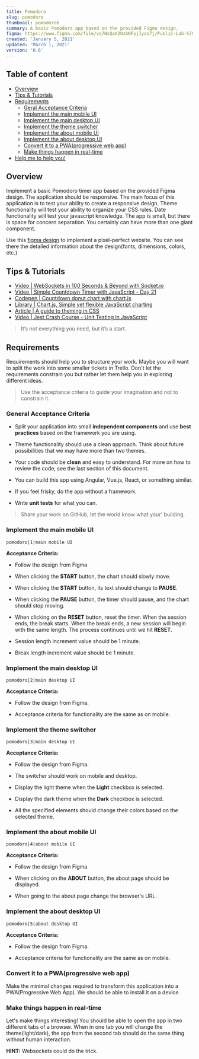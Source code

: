 ```yaml
---
title: Pomodoro
slug: pomodoro
thumbnail: pomodoro6
summary: A basic Pomodoro app based on the provided Figma design.
figma: https://www.figma.com/file/vq7NsQaX2OzbNFyjIyos7j/Public-Lab-%7C-pomodoro?node-id=0%3A1
created: 'January 5, 2021'
updated: 'March 1, 2021'
version: '0.6'
---
```


<section class="c-table-of-content-section">
  <div class="c-table-of-content">
    <h2 class="c-table-of-content__title">Table of content</h2>
    <ul class="c-table-of-content__list">
      <li class="c-table-of-content__item"><a href="#overview">Overview</a></li>
      <li class="c-table-of-content__item"><a href="#tips-tutorials">Tips & Tutorials</a></li>
      <li class="c-table-of-content__item">
        <a href="#requirements">Requirements</a>
          <ul class="c-table-of-content__list">
            <li class="c-table-of-content__item"><a href="#general-acceptance-criteria">Geral Acceptance Criteria</a></li>
            <li class="c-table-of-content__item"><a href="#implement-the-main-mobile-UI">Implement the main mobile UI</a></li>
            <li class="c-table-of-content__item"><a href="#implement-the-main-desktop-UI">Implement the main desktop UI</a></li>
            <li class="c-table-of-content__item"><a href="#implement-the-theme-switcher">Implement the theme switcher</a></li>
            <li class="c-table-of-content__item"><a href="#implement-the-about-mobile-UI">Implement the about mobile UI</a></li>
            <li class="c-table-of-content__item"><a href="#implement-the-about-desktop-UI">Implement the about desktop UI</a></li>
            <li class="c-table-of-content__item"><a href="#convert-it-to-a-PWA">Convert it to a PWA(progressive web app)</a></li>
            <li class="c-table-of-content__item"><a href="#make-things-happen-in-real-time">Make things happen in real-time</a></li>
          </ul>   
      </li>
      <li class="c-table-of-content__item"><a href="#help-me-to-help-you">Help me to help you!</a></li>
    </ul> 
  </div>
<section>

<h2 id="overview">Overview</h2>

Implement a basic Pomodoro timer app based on the provided Figma design.
The application should be responsive. The main focus of this application is to test your ability to create a responsive design. Theme functionality will test your ability to organize your CSS rules. Date functionality will test your javascript knowledge. The app is small, but there is space for concern separation. You certainly can have more than one giant component.

Use this [figma design](https://www.figma.com/file/vq7NsQaX2OzbNFyjIyos7j/Public-Lab-%7C-pomodoro?node-id=0%3A1) to implement a pixel-perfect website. You can see there the detailed information about the design(fonts, dimensions, colors, etc.)

<h2 id="tips-tutorials">Tips & Tutorials</h2>

- <a href="https://www.youtube.com/watch?v=1BfCnjr_Vjg" target="_blank" rel="noreferrer">Video | WebSockets in 100 Seconds & Beyond with Socket.io</a>
- <a href="https://www.youtube.com/watch?v=x7WJEmxNlEs" target="_blank" rel="noreferrer">Video | Simple Countdown Timer with JavaScript - Day 21</a>
- <a href="https://codepen.io/victorjeman/pen/zYozGBN" target="_blank" rel="noreferrer">Codepen | Countdown donut chart with chart.js</a>
- <a href="https://www.chartjs.org" target="_blank" rel="noreferrer">Library | Chart.js, Simple yet flexible JavaScript charting</a>
- <a href="https://blog.logrocket.com/a-guide-to-theming-in-css" target="_blank" rel="noreferrer">Article | A guide to theming in CSS</a>
- <a href="https://www.youtube.com/watch?v=7r4xVDI2vho" target="_blank" rel="noreferrer">Video | Jest Crash Course - Unit Testing in JavaScript</a>

> It’s not everything you need, but it’s a start.

<h2 id="requirements">Requirements</h2>

Requirements should help you to structure your work. Maybe you will want to split the work into some smaller tickets in Trello.
Don't let the requirements constrain you but rather let them help you in exploring different ideas.

> Use the acceptance criteria to guide your imagination and not to constrain it.

<h3 id="general-acceptance-criteria">General Acceptance Criteria</h3>

- Split your application into small **independent components** and use **best practices** based on the framework you are using.

- Theme functionality should use a clean approach. Think about future possibilities that we may have more than two themes.

- Your code should be **clean** and easy to understand. For more on how to review the code, see the last section of this document.

- You can build this app using Angular, Vue.js, React, or something similar.

- If you feel frisky, do the app without a framework.

- Write **unit tests** for what you can.

> Share your work on GitHub, let the world know what your' building.

<h3 id="implement-the-main-mobile-UI">Implement the main mobile UI</h3>

```Image
pomodoro|1|main mobile UI
```

**Acceptance Criteria:**

- Follow the design from Figma

- When clicking the **START** button, the chart should slowly move.

- When clicking the **START** button, its text should change to **PAUSE**.

- When clicking the **PAUSE** button, the timer should pause, and the chart should stop moving.

- When clicking on the **RESET** button, reset the timer. When the session ends, the break starts. When the break ends, a new session will begin with the same length. The process continues until we hit **RESET**.

- Session length increment value should be 1 minute.

- Break length increment value should be 1 minute.

<h3 id="implement-the-main-desktop-UI">Implement the main desktop UI</h3>

```Image
pomodoro|2|main desktop UI
```

**Acceptance Criteria:**

- Follow the design from Figma.

- Acceptance criteria for functionality are the same as on mobile.

<h3 id="implement-the-theme-switcher">Implement the theme switcher</h3>

```Image
pomodoro|3|main desktop UI
```

**Acceptance Criteria:**

- Follow the design from Figma.

- The switcher should work on mobile and desktop.

- Display the light theme when the **Light** checkbox is selected.

- Display the dark theme when the **Dark** checkbox is selected.

- All the specified elements should change their colors based on the selected theme.

<h3 id="implement-the-about-mobile-UI">Implement the about mobile UI</h3>

```Image
pomodoro|4|about mobile UI
```

**Acceptance Criteria:**

- Follow the design from Figma.

- When clicking on the **ABOUT** button, the about page should be displayed.

- When going to the about page change the browser's URL.

<h3 id="implement-the-about-desktop-UI">Implement the about desktop UI</h3>

```Image
pomodoro|5|about desktop UI
```

**Acceptance Criteria:**

- Follow the design from Figma.

- Acceptance criteria for functionality are the same as on mobile.

<h3 id="convert-it-to-a-PWA">Convert it to a PWA(progressive web app)</h3>

Make the minimal changes required to transform this application into a PWA(Progressive Web App).
We should be able to install it on a device.

<h3 id="make-things-happen-in-real-time">Make things happen in real-time</h3>

Let's make things interesting!
You should be able to open the app in two different tabs of a browser. When in one tab you will change the theme(light/dark), the app from the second tab should do the same thing without human interaction.

**HINT:** Websockets could do the trick.
